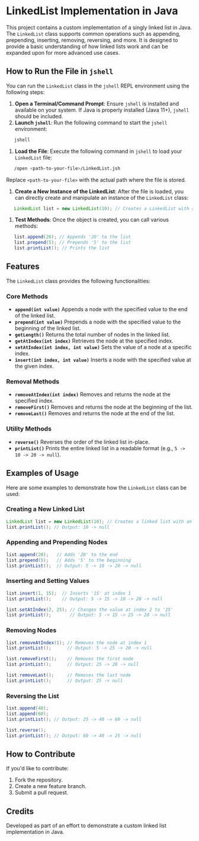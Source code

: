 # LinkedList Implementation in Java
This project contains a custom implementation of a singly linked list in Java. The `LinkedList` class supports common operations such as appending, prepending, inserting, removing, reversing, and more. It is designed to provide a basic understanding of how linked lists work and can be expanded upon for more advanced use cases.
## How to Run the File in `jshell`
You can run the `LinkedList` class in the `jshell` REPL environment using the following steps:
1. **Open a Terminal/Command Prompt**: Ensure `jshell` is installed and available on your system. If Java is properly installed (Java 11+), `jshell` should be included.
2. **Launch `jshell`**: Run the following command to start the `jshell` environment:
``` bash
   jshell
```
1. **Load the File**: Execute the following command in `jshell` to load your `LinkedList` file:
``` bash
   /open <path-to-your-file>/LinkedList.jsh
```
Replace `<path-to-your-file>` with the actual path where the file is stored.
1. **Create a New Instance of the LinkedList**: After the file is loaded, you can directly create and manipulate an instance of the `LinkedList` class:
``` java
   LinkedList list = new LinkedList(10); // Creates a LinkedList with an initial value of 10
```
1. **Test Methods**: Once the object is created, you can call various methods:
``` java
   list.append(20); // Appends '20' to the list
   list.prepend(5); // Prepends '5' to the list
   list.printList(); // Prints the list
```
## Features
The `LinkedList` class provides the following functionalities:
### **Core Methods**
- **`append(int value)`**
  Appends a node with the specified value to the end of the linked list.
- **`prepend(int value)`**
  Prepends a node with the specified value to the beginning of the linked list.
- **`getLength()`**
  Returns the total number of nodes in the linked list.
- **`getAtIndex(int index)`**
  Retrieves the node at the specified index.
- **`setAtIndex(int index, int value)`**
  Sets the value of a node at a specific index.
- **`insert(int index, int value)`**
  Inserts a node with the specified value at the given index.

### **Removal Methods**
- **`removeAtIndex(int index)`**
  Removes and returns the node at the specified index.
- **`removeFirst()`**
  Removes and returns the node at the beginning of the list.
- **`removeLast()`**
  Removes and returns the node at the end of the list.

### **Utility Methods**
- **`reverse()`**
  Reverses the order of the linked list in-place.
- **`printList()`**
  Prints the entire linked list in a readable format (e.g., `5 -> 10 -> 20 -> null`).

## Examples of Usage
Here are some examples to demonstrate how the `LinkedList` class can be used:
### Creating a New Linked List
``` java
LinkedList list = new LinkedList(10); // Creates a linked list with an initial value of 10
list.printList(); // Output: 10 -> null
```
### Appending and Prepending Nodes
``` java
list.append(20);   // Adds '20' to the end
list.prepend(5);   // Adds '5' to the beginning
list.printList();  // Output: 5 -> 10 -> 20 -> null
```
### Inserting and Setting Values
``` java
list.insert(1, 15);  // Inserts '15' at index 1
list.printList();    // Output: 5 -> 15 -> 10 -> 20 -> null

list.setAtIndex(2, 25); // Changes the value at index 2 to '25'
list.printList();       // Output: 5 -> 15 -> 25 -> 20 -> null
```
### Removing Nodes
``` java
list.removeAtIndex(1); // Removes the node at index 1
list.printList();      // Output: 5 -> 25 -> 20 -> null

list.removeFirst();    // Removes the first node
list.printList();      // Output: 25 -> 20 -> null

list.removeLast();     // Removes the last node
list.printList();      // Output: 25 -> null
```
### Reversing the List
``` java
list.append(40);
list.append(60);
list.printList(); // Output: 25 -> 40 -> 60 -> null

list.reverse(); 
list.printList(); // Output: 60 -> 40 -> 25 -> null
```
## How to Contribute
If you'd like to contribute:
1. Fork the repository.
2. Create a new feature branch.
3. Submit a pull request.

## Credits
Developed as part of an effort to demonstrate a custom linked list implementation in Java.

